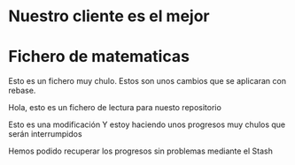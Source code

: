# Nuestro cliente es el mejor

# Fichero de matematicas

Esto es un fichero muy chulo. Estos son unos cambios que se aplicaran con rebase.

Hola, esto es un fichero de lectura para nuesto repositorio

Esto es una modificación Y estoy haciendo unos progresos muy chulos que serán interrumpidos

Hemos podido recuperar los progresos sin problemas mediante el Stash


